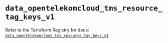# `data_opentelekomcloud_tms_resource_tag_keys_v1`

Refer to the Terraform Registry for docs: [`data_opentelekomcloud_tms_resource_tag_keys_v1`](https://registry.terraform.io/providers/opentelekomcloud/opentelekomcloud/1.36.50/docs/data-sources/tms_resource_tag_keys_v1).
